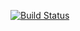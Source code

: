 [![Build Status](https://travis-ci.org/rwieruch/my-javascript-project.svg?branch=master)](https://travis-ci.org/rwieruch/my-javascript-project)